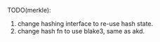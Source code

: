 TODO(merkle):
1. change hashing interface to re-use hash state.
1. change hash fn to use blake3, same as akd.
